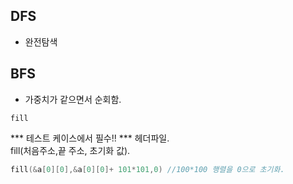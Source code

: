 
## DFS
- 완전탐색
## BFS
- 가중치가 같으면서 순회함.

`fill`   

*** 테스트 케이스에서 필수!!   *** 
<algorithm>헤더파일.   
fill(처음주소,끝 주소, 초기화 값).
```c++
fill(&a[0][0],&a[0][0]+ 101*101,0) //100*100 행렬을 0으로 초기화.
```
